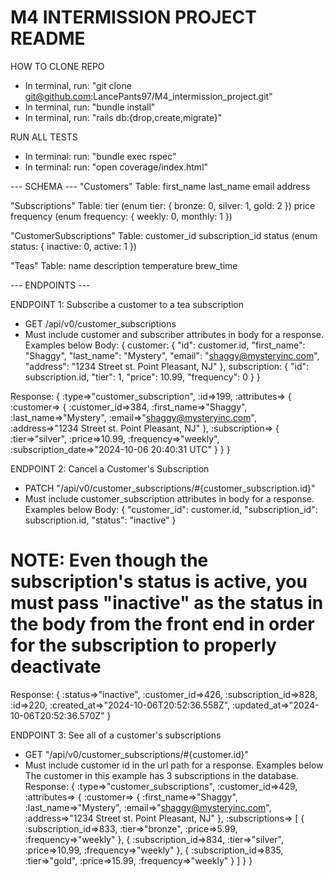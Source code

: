 # M4 INTERMISSION PROJECT README

HOW TO CLONE REPO
- In terminal, run: "git clone git@github.com:LancePants97/M4_intermission_project.git"
- In terminal, run: "bundle install"
- In terminal, run: "rails db:{drop,create,migrate}"

RUN ALL TESTS
- In terminal: run: "bundle exec rspec"
- In terminal: run: "open coverage/index.html"

--- SCHEMA ---
"Customers" Table:
first_name
last_name
email
address

"Subscriptions" Table:
tier (enum tier: { bronze: 0, silver: 1, gold: 2 })
price
frequency (enum frequency: { weekly: 0, monthly: 1 })

"CustomerSubscriptions" Table:
customer_id
subscription_id
status (enum status: { inactive: 0, active: 1 })

"Teas" Table:
name
description
temperature
brew_time

--- ENDPOINTS ---

ENDPOINT 1: Subscribe a customer to a tea subscription
- GET /api/v0/customer_subscriptions
- Must include customer and subscriber attributes in body for a response. Examples below
Body: 
{ 
  customer: 
    { 
      "id": customer.id,
      "first_name": "Shaggy",
      "last_name": "Mystery",
      "email": "shaggy@mysteryinc.com",
      "address": "1234 Street st. Point Pleasant, NJ"
    },
  subscription:
    {
      "id": subscription.id,
      "tier": 1,
      "price": 10.99,
      "frequency": 0
    }
}

Response: 
{
  :type=>"customer_subscription",
  :id=>199,
  :attributes=> {
    :customer=> {
      :customer_id=>384, 
      :first_name=>"Shaggy", 
      :last_name=>"Mystery", 
      :email=>"shaggy@mysteryinc.com", 
      :address=>"1234 Street st. Point Pleasant, NJ"
    },
    :subscription=> {
      :tier=>"silver", 
      :price=>10.99, 
      :frequency=>"weekly", 
      :subscription_date=>"2024-10-06 20:40:31 UTC"
    }
  }
}

ENDPOINT 2: Cancel a Customer's Subscription
- PATCH "/api/v0/customer_subscriptions/#{customer_subscription.id}"
- Must include customer_subscription attributes in body for a response. Examples below
Body:
{
  "customer_id": customer.id,
  "subscription_id": subscription.id,
  "status": "inactive"
}
# NOTE: Even though the subscription's status is active, you must pass "inactive" as the status in the body from the front end in order for the subscription to properly deactivate

Response:
{
  :status=>"inactive", 
  :customer_id=>426, 
  :subscription_id=>828, 
  :id=>220, 
  :created_at=>"2024-10-06T20:52:36.558Z", 
  :updated_at=>"2024-10-06T20:52:36.570Z"
}

ENDPOINT 3: See all of a customer's subscriptions
- GET "/api/v0/customer_subscriptions/#{customer.id}"
- Must include customer id in the url path for a response. Examples below
The customer in this example has 3 subscriptions in the database.
Response:
{
  :type=>"customer_subscriptions",
  :customer_id=>429,
  :attributes=> {
    :customer=> {
      :first_name=>"Shaggy", 
      :last_name=>"Mystery", 
      :email=>"shaggy@mysteryinc.com", 
      :address=>"1234 Street st. Point Pleasant, NJ"
    },
    :subscriptions=> [
      {
        :subscription_id=>833, 
        :tier=>"bronze", 
        :price=>5.99, :frequency=>"weekly"
      },
      {
        :subscription_id=>834, 
        :tier=>"silver", 
        :price=>10.99, 
        :frequency=>"weekly"
      },
     {
      :subscription_id=>835, 
      :tier=>"gold", 
      :price=>15.99, 
      :frequency=>"weekly"
      }
    ]
  }
}